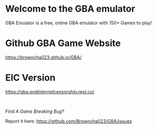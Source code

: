 # Welcome to the GBA emulator

GBA Emulator is a free, online GBA emulator with 150+ Games to play!

# Github GBA Game Website

https://browncha023.github.io/GBA/

# EIC Version

https://gba.endinternetcensorship.repl.co/

<br>

*Find A Game Breaking Bug?*

Report it here: https://github.com/Browncha023/GBA/issues

